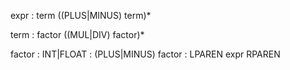 expr : term ((PLUS|MINUS) term)\*

term : factor ((MUL|DIV) factor)\*

factor : INT|FLOAT
: (PLUS|MINUS) factor
: LPAREN expr RPAREN
